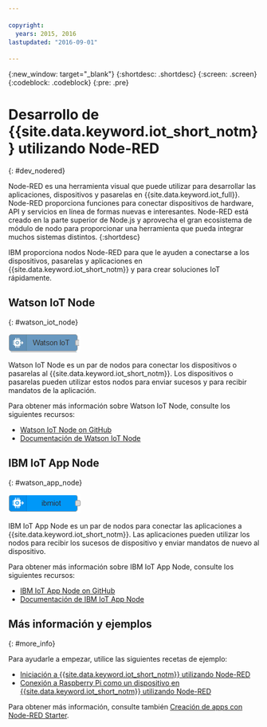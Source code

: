 ```yaml
---

copyright:
  years: 2015, 2016
lastupdated: "2016-09-01"

---
```


{:new_window: target="_blank"}
{:shortdesc: .shortdesc}
{:screen: .screen}
{:codeblock: .codeblock}
{:pre: .pre}

# Desarrollo de {{site.data.keyword.iot_short_notm}} utilizando Node-RED
{: #dev_nodered}

Node-RED es una herramienta visual que puede utilizar para desarrollar las aplicaciones, dispositivos y pasarelas en {{site.data.keyword.iot_full}}. Node-RED proporciona funciones para conectar dispositivos de hardware, API y servicios en línea de formas nuevas e interesantes. Node-RED está creado en la parte superior de Node.js y aprovecha el gran ecosistema de módulo de nodo para proporcionar una herramienta que pueda integrar muchos sistemas distintos.
{:shortdesc}

IBM proporciona nodos Node-RED para que le ayuden a conectarse a los dispositivos, pasarelas y aplicaciones en {{site.data.keyword.iot_short_notm}} y para crear soluciones IoT rápidamente.


## Watson IoT Node   
{: #watson_iot_node}  

![Imagen de Watson IoT Node](../images/node-red-watson.png "Imagen de Watson IoT Node")


Watson IoT Node es un par de nodos para conectar los dispositivos o pasarelas al {{site.data.keyword.iot_short_notm}}. Los dispositivos o pasarelas pueden utilizar estos nodos para enviar sucesos y para recibir mandatos de la aplicación.

Para obtener más información sobre Watson IoT Node, consulte los siguientes recursos:

- [Watson IoT Node on GitHub](https://github.com/ibm-watson-iot/iot-nodered/tree/master/node-red-contrib-ibm-watson-iot)
- [Documentación de Watson IoT Node](https://www.npmjs.com/package/node-red-contrib-ibm-watson-iot)


## IBM IoT App Node  
{: #watson_app_node}  


![Imagen de IBM IoT App Node](../images/node-red-ibmiot.png "Imagen de IBM IoT App Node")

IBM IoT App Node es un par de nodos para conectar las aplicaciones a {{site.data.keyword.iot_short_notm}}. Las aplicaciones pueden utilizar los nodos para recibir los sucesos de dispositivo y enviar mandatos de nuevo al dispositivo.

Para obtener más información sobre IBM IoT App Node, consulte los siguientes recursos:

- [IBM IoT App Node on GitHub](https://github.com/ibm-watson-iot/iot-nodered/tree/master/node-red-contrib-scx-ibmiotapp)
- [Documentación de IBM IoT App Node](http://flows.nodered.org/node/node-red-contrib-scx-ibmiotapp)


## Más información y ejemplos   
{: #more_info}


Para ayudarle a empezar, utilice las siguientes recetas de ejemplo:
- [Iniciación a {{site.data.keyword.iot_short_notm}} utilizando Node-RED](https://developer.ibm.com/recipes/tutorials/getting-started-with-watson-iot-platform-using-node-red/)
- [Conexión a Raspberry Pi como un dispositivo en {{site.data.keyword.iot_short_notm}} utilizando Node-RED](https://developer.ibm.com/recipes/tutorials/deploy-watson-iot-node-on-raspberry-pi/)

Para obtener más información, consulte también [Creación de apps con Node-RED Starter](https://console.ng.bluemix.net/docs/starters/Node-RED/nodered.html#nodered).
